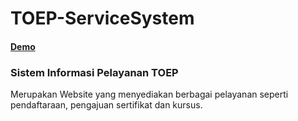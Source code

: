 # TOEP-ServiceSystem

#### [Demo](https://renodria.github.io/toep/)

### Sistem Informasi Pelayanan TOEP

Merupakan Website yang menyediakan berbagai pelayanan seperti pendaftaraan, pengajuan sertifikat dan kursus.
